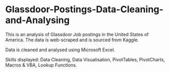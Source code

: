 # Glassdoor-Postings-Data-Cleaning-and-Analysing

<p>This is an analysis of Glassdoor Job postings in the United States of America. The data is web-scraped and is sourced from Kaggle.</p>
<p>Data is cleaned and analysed using Microsoft Excel.</p>
<p>Skills displayed: Data Cleaning, Data Visualisation, PivotTables, PivotCharts, Macros & VBA, Lookup Functions.</p>
